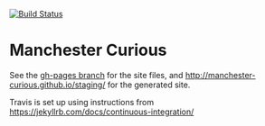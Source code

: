 [![Build Status](https://travis-ci.org/manchester-curious/staging.svg?branch=master)](https://travis-ci.org/manchester-curious/staging)

# Manchester Curious

See the [gh-pages branch](https://github.com/manchester-curious/staging/tree/gh-pages) for the site files, and http://manchester-curious.github.io/staging/ for the generated site.

Travis is set up using instructions from https://jekyllrb.com/docs/continuous-integration/